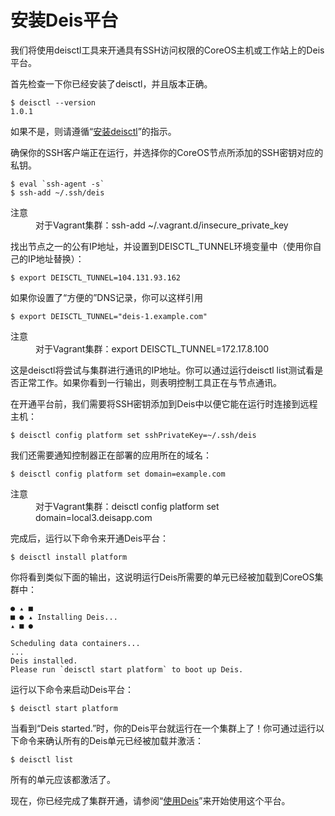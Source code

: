 安装Deis平台
========

我们将使用deisctl工具来开通具有SSH访问权限的CoreOS主机或工作站上的Deis平台。

首先检查一下你已经安装了deisctl，并且版本正确。

```shell
$ deisctl --version
1.0.1
```

如果不是，则请遵循“[安装deisctl](http://docs.deis.io/en/latest/installing_deis/install-deisctl/#install-deisctl)”的指示。

确保你的SSH客户端正在运行，并选择你的CoreOS节点所添加的SSH密钥对应的私钥。

```shell
$ eval `ssh-agent -s`
$ ssh-add ~/.ssh/deis
```

<dl>
<dt>注意</dt>
<dd>对于Vagrant集群：ssh-add ~/.vagrant.d/insecure_private_key</dd>
</dl>

找出节点之一的公有IP地址，并设置到DEISCTL_TUNNEL环境变量中（使用你自己的IP地址替换）：

```shell
$ export DEISCTL_TUNNEL=104.131.93.162
```

如果你设置了“方便的”DNS记录，你可以这样引用

```shell
$ export DEISCTL_TUNNEL="deis-1.example.com"
```
<dl>
<dt>注意</dt>
<dd>对于Vagrant集群：export DEISCTL_TUNNEL=172.17.8.100</dd>
</dl>

这是deisctl将尝试与集群进行通讯的IP地址。你可以通过运行deisctl list测试看是否正常工作。如果你看到一行输出，则表明控制工具正在与节点通讯。

在开通平台前，我们需要将SSH密钥添加到Deis中以便它能在运行时连接到远程主机：

```shell
$ deisctl config platform set sshPrivateKey=~/.ssh/deis
```

我们还需要通知控制器正在部署的应用所在的域名：

```shell
$ deisctl config platform set domain=example.com
```

<dl>
<dt>注意</dt>
<dd>对于Vagrant集群：deisctl config platform set domain=local3.deisapp.com</dd>
</dl>

完成后，运行以下命令来开通Deis平台：

```shell
$ deisctl install platform
```

你将看到类似下面的输出，这说明运行Deis所需要的单元已经被加载到CoreOS集群中：

```
● ▴ ■
■ ● ▴ Installing Deis...
▴ ■ ●

Scheduling data containers...
...
Deis installed.
Please run `deisctl start platform` to boot up Deis.
```

运行以下命令来启动Deis平台：

```shell
$ deisctl start platform
```

当看到“Deis started.”时，你的Deis平台就运行在一个集群上了！你可通过运行以下命令来确认所有的Deis单元已经被加载并激活：

```shell
$ deisctl list
```

所有的单元应该都激活了。

现在，你已经完成了集群开通，请参阅“[使用Deis](http://docs.deis.io/en/latest/using_deis/#using-deis)”来开始使用这个平台。

